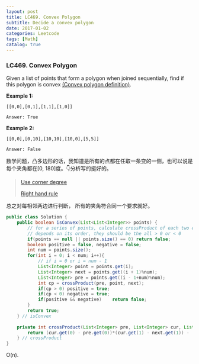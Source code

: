 ```yaml
---
layout: post
title: LC469. Convex Polygon
subtitle: Decide a convex polygon
date: 2017-01-02
categories: Leetcode
tags: [Math]
catalog: true
---
```


### LC469. Convex Polygon

Given a list of points that form a polygon when joined sequentially, find if this polygon is convex [(Convex polygon definition)](https://en.wikipedia.org/wiki/Convex_polygon).

**Example 1:**

```
[[0,0],[0,1],[1,1],[1,0]]

Answer: True
```

**Example 2:**

```
[[0,0],[0,10],[10,10],[10,0],[5,5]]

Answer: False
```

数学问题，凸多边形的话，我知道是所有的点都在任取一条变的一侧，也可以说是每个夹角都在[0, 180]度。👇分析写的挺好的。

> [Use corner degree](https://discuss.leetcode.com/topic/70643/i-believe-this-time-it-s-far-beyond-my-ability-to-get-a-good-grade-of-the-contest)
>
> [Right hand rule](https://discuss.leetcode.com/topic/70706/beyond-my-knowledge-java-solution-with-in-line-explanation)

总之对每相邻两边进行判断， 所有的夹角符合同一个要求就好。

```java
public class Solution {
    public boolean isConvex(List<List<Integer>> points) {
        // for a series of points, calculate crossProduct of each two edges
        // depends on its order, they should be the all > 0 or < 0
        if(points == null || points.size() == 0) return false;
        boolean positive = false, negative = false;
        int num = points.size();
        for(int i = 0; i < num; i++){
            // if i = 0 or i = num - 1
            List<Integer> point = points.get(i);
            List<Integer> next = points.get((i + 1)%num);
            List<Integer> pre = points.get((i - 1+num)%num);
            int cp = crossProduct(pre, point, next);
            if(cp > 0) positive = true;
            if(cp < 0) negative = true;
            if(positive && negative)    return false;
        }
        return true;
    } // isConvex
    
    private int crossProduct(List<Integer> pre, List<Integer> cur, List<Integer> next){
        return (cur.get(0) - pre.get(0))*(cur.get(1) - next.get(1)) - (cur.get(1) - pre.get(1))*(cur.get(0) - next.get(0));
    } // crossProduct
}
```

O(n). 